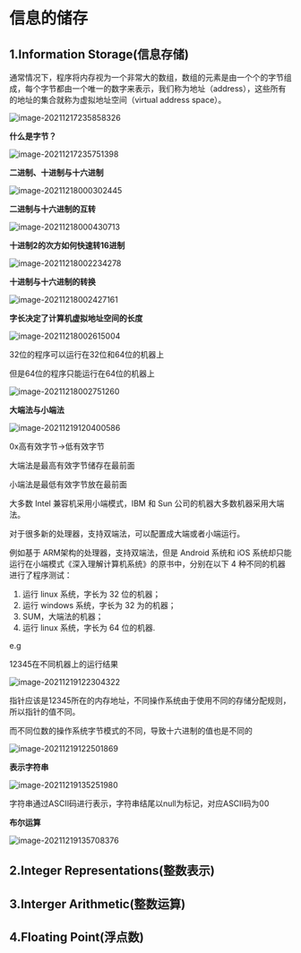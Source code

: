 # 信息的储存

## 1.Information Storage(信息存储)

通常情况下，程序将内存视为一个非常大的数组，数组的元素是由一个个的字节组成，每个字节都由一个唯一的数字来表示，我们称为地址（address），这些所有的地址的集合就称为虚拟地址空间（virtual address space）。

<img src="README.assets/image-20211217235858326.png" alt="image-20211217235858326"  />

**什么是字节？**

<img src="README.assets/image-20211217235751398.png" alt="image-20211217235751398"  />

**二进制、十进制与十六进制**

<img src="README.assets/image-20211218000302445.png" alt="image-20211218000302445"  />

**二进制与十六进制的互转**

<img src="README.assets/image-20211218000430713.png" alt="image-20211218000430713"  />

**十进制2的次方如何快速转16进制**

<img src="README.assets/image-20211218002234278.png" alt="image-20211218002234278"  />

**十进制与十六进制的转换**

<img src="README.assets/image-20211218002427161.png" alt="image-20211218002427161"  />

**字长决定了计算机虚拟地址空间的长度**

<img src="README.assets/image-20211218002615004.png" alt="image-20211218002615004"  />

32位的程序可以运行在32位和64位的机器上

但是64位的程序只能运行在64位的机器上

<img src="README.assets/image-20211218002751260.png" alt="image-20211218002751260"  />

**大端法与小端法**

<img src="README.assets/image-20211219120400586.png" alt="image-20211219120400586"  />

0x高有效字节->低有效字节

大端法是最高有效字节储存在最前面

小端法是最低有效字节放在最前面

大多数 Intel 兼容机采用小端模式，IBM 和 Sun 公司的机器大多数机器采用大端法。

对于很多新的处理器，支持双端法，可以配置成大端或者小端运行。

例如基于 ARM架构的处理器，支持双端法，但是 Android 系统和 iOS 系统却只能运行在小端模式《深入理解计算机系统》的原书中，分别在以下 4 种不同的机器进行了程序测试：

1. 运行 linux 系统，字长为 32 位的机器；
2. 运行 windows 系统，字长为 32 为的机器；
3. SUM，大端法的机器；
4. 运行 linux 系统，字长为 64 位的机器.

e.g

12345在不同机器上的运行结果

<img src="README.assets/image-20211219122304322.png" alt="image-20211219122304322"  />

指针应该是12345所在的内存地址，不同操作系统由于使用不同的存储分配规则，所以指针的值不同。

而不同位数的操作系统字节模式的不同，导致十六进制的值也是不同的

<img src="README.assets/image-20211219122501869.png" alt="image-20211219122501869"  />

**表示字符串**

![image-20211219135251980](README.assets/image-20211219135251980.png)

字符串通过ASCII码进行表示，字符串结尾以null为标记，对应ASCII码为00

**布尔运算**

![image-20211219135708376](README.assets/image-20211219135708376.png)



## 2.Integer Representations(整数表示)



## 3.Interger Arithmetic(整数运算)



## 4.Floating Point(浮点数)

